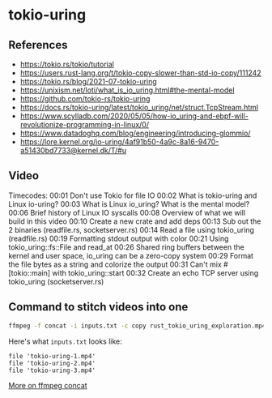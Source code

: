 # tokio-uring

## References
- https://tokio.rs/tokio/tutorial
- https://users.rust-lang.org/t/tokio-copy-slower-than-std-io-copy/111242
- https://tokio.rs/blog/2021-07-tokio-uring
- https://unixism.net/loti/what_is_io_uring.html#the-mental-model
- https://github.com/tokio-rs/tokio-uring
- https://docs.rs/tokio-uring/latest/tokio_uring/net/struct.TcpStream.html
- https://www.scylladb.com/2020/05/05/how-io_uring-and-ebpf-will-revolutionize-programming-in-linux/0/
- https://www.datadoghq.com/blog/engineering/introducing-glommio/
- https://lore.kernel.org/io-uring/4af91b50-4a9c-8a16-9470-a51430bd7733@kernel.dk/T/#u

## Video

Timecodes:
00:01 Don't use Tokio for file IO
00:02 What is tokio-uring and Linux io-uring?
00:03 What is Linux io_uring? What is the mental model?
00:06 Brief history of Linux IO syscalls
00:08 Overview of what we will build in this video
00:10 Create a new crate and add deps
00:13 Sub out the 2 binaries (readfile.rs, socketserver.rs)
00:14 Read a file using tokio_uring (readfile.rs)
00:19 Formatting stdout output with color
00:21 Using tokio_uring::fs::File and read_at
00:26 Shared ring buffers between the kernel and user space, io_uring can be a zero-copy system
00:29 Format the file bytes as a string and colorize the output
00:31 Can't mix #[tokio::main] with tokio_uring::start
00:32 Create an echo TCP server using tokio_uring (socketserver.rs)

## Command to stitch videos into one

```bash
ffmpeg -f concat -i inputs.txt -c copy rust_tokio_uring_exploration.mp4
```

Here's what `inputs.txt` looks like:

```
file 'tokio-uring-1.mp4'
file 'tokio-uring-2.mp4'
file 'tokio-uring-3.mp4'
```

[More on ffmpeg concat](https://trac.ffmpeg.org/wiki/Concatenate)